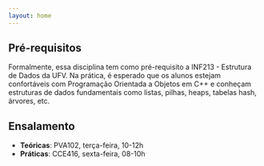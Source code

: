 ```yaml
---
layout: home
---
```


## Pré-requisitos

Formalmente, essa disciplina tem como pré-requisito a INF213 - Estrutura de Dados da UFV. Na prática, é esperado
que os alunos estejam confortáveis com Programação Orientada a Objetos em C++ e conheçam estruturas de dados fundamentais
como listas, pilhas, heaps, tabelas hash, árvores, etc.

## Ensalamento

- **Teóricas**: PVA102, terça-feira, 10-12h
- **Práticas**: CCE416, sexta-feira, 08-10h